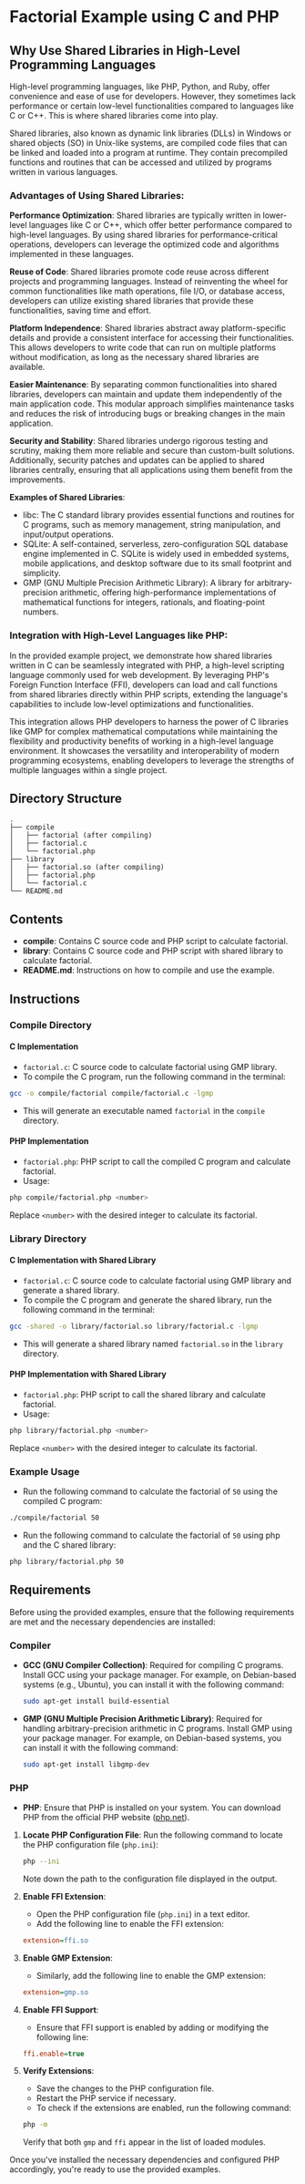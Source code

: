 # Factorial Example using C and PHP

## Why Use Shared Libraries in High-Level Programming Languages

High-level programming languages, like PHP, Python, and Ruby, offer convenience and ease of use for developers. However, they sometimes lack performance or certain low-level functionalities compared to languages like C or C++. This is where shared libraries come into play.

Shared libraries, also known as dynamic link libraries (DLLs) in Windows or shared objects (SO) in Unix-like systems, are compiled code files that can be linked and loaded into a program at runtime. They contain precompiled functions and routines that can be accessed and utilized by programs written in various languages.

### Advantages of Using Shared Libraries:

**Performance Optimization**: Shared libraries are typically written in lower-level languages like C or C++, which offer better performance compared to high-level languages. By using shared libraries for performance-critical operations, developers can leverage the optimized code and algorithms implemented in these languages.

**Reuse of Code**: Shared libraries promote code reuse across different projects and programming languages. Instead of reinventing the wheel for common functionalities like math operations, file I/O, or database access, developers can utilize existing shared libraries that provide these functionalities, saving time and effort.

**Platform Independence**: Shared libraries abstract away platform-specific details and provide a consistent interface for accessing their functionalities. This allows developers to write code that can run on multiple platforms without modification, as long as the necessary shared libraries are available.

**Easier Maintenance**: By separating common functionalities into shared libraries, developers can maintain and update them independently of the main application code. This modular approach simplifies maintenance tasks and reduces the risk of introducing bugs or breaking changes in the main application.

**Security and Stability**: Shared libraries undergo rigorous testing and scrutiny, making them more reliable and secure than custom-built solutions. Additionally, security patches and updates can be applied to shared libraries centrally, ensuring that all applications using them benefit from the improvements.

**Examples of Shared Libraries**:
- libc: The C standard library provides essential functions and routines for C programs, such as memory management, string manipulation, and input/output operations.
- SQLite: A self-contained, serverless, zero-configuration SQL database engine implemented in C. SQLite is widely used in embedded systems, mobile applications, and desktop software due to its small footprint and simplicity.
- GMP (GNU Multiple Precision Arithmetic Library): A library for arbitrary-precision arithmetic, offering high-performance implementations of mathematical functions for integers, rationals, and floating-point numbers.

### Integration with High-Level Languages like PHP:
In the provided example project, we demonstrate how shared libraries written in C can be seamlessly integrated with PHP, a high-level scripting language commonly used for web development. By leveraging PHP's Foreign Function Interface (FFI), developers can load and call functions from shared libraries directly within PHP scripts, extending the language's capabilities to include low-level optimizations and functionalities.

This integration allows PHP developers to harness the power of C libraries like GMP for complex mathematical computations while maintaining the flexibility and productivity benefits of working in a high-level language environment. It showcases the versatility and interoperability of modern programming ecosystems, enabling developers to leverage the strengths of multiple languages within a single project.

## Directory Structure

```
.
├── compile
│   ├── factorial (after compiling)
│   ├── factorial.c
│   └── factorial.php
├── library
│   ├── factorial.so (after compiling)
│   ├── factorial.php
│   └── factorial.c
└── README.md
```

## Contents

- **compile**: Contains C source code and PHP script to calculate factorial.
- **library**: Contains C source code and PHP script with shared library to calculate factorial.
- **README.md**: Instructions on how to compile and use the example.

## Instructions

### Compile Directory

#### C Implementation
- `factorial.c`: C source code to calculate factorial using GMP library.
- To compile the C program, run the following command in the terminal:

```bash
gcc -o compile/factorial compile/factorial.c -lgmp
```

- This will generate an executable named `factorial` in the `compile` directory.

#### PHP Implementation
- `factorial.php`: PHP script to call the compiled C program and calculate factorial.
- Usage:

```bash
php compile/factorial.php <number>
```

Replace `<number>` with the desired integer to calculate its factorial.

### Library Directory

#### C Implementation with Shared Library
- `factorial.c`: C source code to calculate factorial using GMP library and generate a shared library.
- To compile the C program and generate the shared library, run the following command in the terminal:

```bash
gcc -shared -o library/factorial.so library/factorial.c -lgmp
```

- This will generate a shared library named `factorial.so` in the `library` directory.

#### PHP Implementation with Shared Library
- `factorial.php`: PHP script to call the shared library and calculate factorial.
- Usage:

```bash
php library/factorial.php <number>
```

Replace `<number>` with the desired integer to calculate its factorial.

### Example Usage
- Run the following command to calculate the factorial of `50` using the compiled C program:

```bash
./compile/factorial 50
```

- Run the following command to calculate the factorial of `50` using php and the C shared library:

```bash
php library/factorial.php 50
```

## Requirements

Before using the provided examples, ensure that the following requirements are met and the necessary dependencies are installed:

### Compiler

- **GCC (GNU Compiler Collection)**: Required for compiling C programs. Install GCC using your package manager. For example, on Debian-based systems (e.g., Ubuntu), you can install it with the following command:

    ```bash
    sudo apt-get install build-essential
    ```

- **GMP (GNU Multiple Precision Arithmetic Library)**: Required for handling arbitrary-precision arithmetic in C programs. Install GMP using your package manager. For example, on Debian-based systems, you can install it with the following command:

    ```bash
    sudo apt-get install libgmp-dev
    ```

### PHP

- **PHP**: Ensure that PHP is installed on your system. You can download PHP from the official PHP website ([php.net](https://www.php.net/downloads)).

1. **Locate PHP Configuration File**: Run the following command to locate the PHP configuration file (`php.ini`):

    ```bash
    php --ini
    ```

    Note down the path to the configuration file displayed in the output.

2. **Enable FFI Extension**:
    - Open the PHP configuration file (`php.ini`) in a text editor.
    - Add the following line to enable the FFI extension:
    
    ```ini
    extension=ffi.so
    ```
    
3. **Enable GMP Extension**:
    - Similarly, add the following line to enable the GMP extension:
    
    ```ini
    extension=gmp.so
    ```

4. **Enable FFI Support**:
    - Ensure that FFI support is enabled by adding or modifying the following line:
    
    ```ini
    ffi.enable=true
    ```

5. **Verify Extensions**:
    - Save the changes to the PHP configuration file.
    - Restart the PHP service if necessary.
    - To check if the extensions are enabled, run the following command:
    
    ```bash
    php -m
    ```

    Verify that both `gmp` and `ffi` appear in the list of loaded modules.

Once you've installed the necessary dependencies and configured PHP accordingly, you're ready to use the provided examples.

